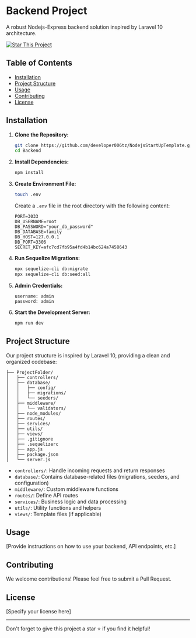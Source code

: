 # Backend Project

A robust Nodejs-Express backend solution inspired by Laravel 10 architecture.

[![Star This Project](https://img.shields.io/github/stars/developer006tz/NodejsStartUpTemplate.svg?style=social)](https://github.com/developer006tz/NodejsStartUpTemplate.git)

## Table of Contents
- [Installation](#installation)
- [Project Structure](#project-structure)
- [Usage](#usage)
- [Contributing](#contributing)
- [License](#license)

## Installation

1. **Clone the Repository:**
   ```sh
   git clone https://github.com/developer006tz/NodejsStartUpTemplate.git
   cd Backend
   ```

2. **Install Dependencies:**
   ```sh
   npm install
   ```

3. **Create Environment File:**
   ```sh
   touch .env
   ```
   Create a `.env` file in the root directory with the following content:
   ```
   PORT=3033
   DB_USERNAME=root
   DB_PASSWORD="your_db_password"
   DB_DATABASE=family
   DB_HOST=127.0.0.1
   DB_PORT=3306
   SECRET_KEY=afc7cd7fb95a4fd4b14bc624a7458643
   ```

4. **Run Sequelize Migrations:**
   ```sh
   npx sequelize-cli db:migrate
   npx sequelize-cli db:seed:all
   ```

5. **Admin Credentials:**
   ```
   username: admin
   password: admin
   ```

6. **Start the Development Server:**
   ```sh
   npm run dev
   ```

## Project Structure

Our project structure is inspired by Laravel 10, providing a clean and organized codebase:

```
├── ProjectFolder/
│   ├── controllers/
│   ├── database/
│   │   ├── config/
│   │   ├── migrations/
│   │   └── seeders/
│   ├── middleware/
│   │   └── validators/
│   ├── node_modules/
│   ├── routes/
│   ├── services/
│   ├── utils/
│   ├── views/
│   ├── .gitignore
│   ├── .sequelizerc
│   ├── app.js
│   ├── package.json
│   └── server.js
```

- `controllers/`: Handle incoming requests and return responses
- `database/`: Contains database-related files (migrations, seeders, and configuration)
- `middleware/`: Custom middleware functions
- `routes/`: Define API routes
- `services/`: Business logic and data processing
- `utils/`: Utility functions and helpers
- `views/`: Template files (if applicable)

## Usage

[Provide instructions on how to use your backend, API endpoints, etc.]

## Contributing

We welcome contributions! Please feel free to submit a Pull Request.

## License

[Specify your license here]

---

Don't forget to give this project a star ⭐️ if you find it helpful!
